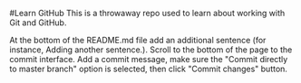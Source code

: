 #Learn GitHub 
This is a throwaway repo used to learn about working with Git and GitHub.

At the bottom of the README.md file add an additional sentence (for instance, Adding another sentence.). Scroll to the bottom of the page to the commit interface. Add a commit message, make sure the "Commit directly to master branch" option is selected, then click "Commit changes" button.
